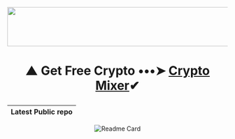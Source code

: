 <p align="center">
  <img width="728" height="90" src="https://media.giphy.com/media/NcSRM70PbxRbR0PMZJ/giphy.gif">
</p>

# <p align="center"> ▲ Get Free Crypto •••➤ <a href="https://www.gate.io/ref/3301721">Crypto Mixer</a>✔ </center>

<center>

| Latest Public repo                 |
:------------------------- |
![Readme Card](https://github-readme-stats.vercel.app/api/pin/?username=HACKERS-GE&repo=HACKERSGE)

  </center>

